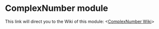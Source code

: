 # ComplexNumber module

This link will direct you to the Wiki of this module: <[ComplexNumber Wiki](https://github.com/EternalAbby/Dependency-Injection-Extravagant.luau/wiki/ComplexNumber)>
